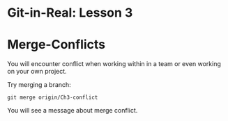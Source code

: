 # Git-in-Real: Lesson 3

# Merge-Conflicts

You will encounter conflict when working within in a team or even working on your own project. 

Try merging a branch:

```git merge origin/Ch3-conflict```

You will see a message about merge conflict.